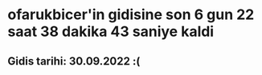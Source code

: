 # ofarukbicer'in gidisine son 6 gun 22 saat 38 dakika 43 saniye kaldi

## Gidis tarihi: 30.09.2022 :(